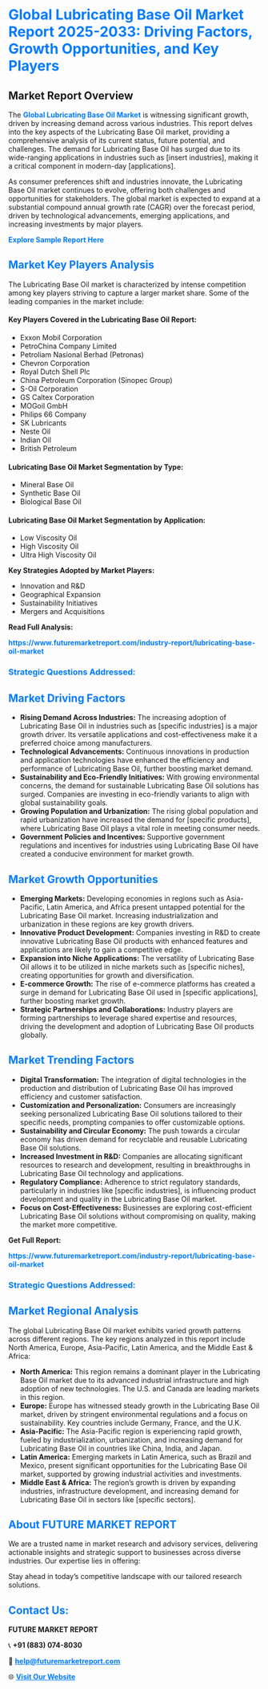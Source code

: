 <h1 style="color: #007BFF;">Global Lubricating Base Oil Market Report 2025-2033: Driving Factors, Growth Opportunities, and Key Players</h1>

<section id="overview">
<h2>Market Report Overview</h2>
<p>The <a href="https://www.futuremarketreport.com/industry-report/lubricating-base-oil-market" style="color: #007BFF; text-decoration: none;"><strong>Global Lubricating Base Oil Market</strong></a> is witnessing significant growth, driven by increasing demand across various industries. This report delves into the key aspects of the Lubricating Base Oil market, providing a comprehensive analysis of its current status, future potential, and challenges. The demand for Lubricating Base Oil has surged due to its wide-ranging applications in industries such as [insert industries], making it a critical component in modern-day [applications].</p>
<p>As consumer preferences shift and industries innovate, the Lubricating Base Oil market continues to evolve, offering both challenges and opportunities for stakeholders. The global market is expected to expand at a substantial compound annual growth rate (CAGR) over the forecast period, driven by technological advancements, emerging applications, and increasing investments by major players.</p>
</section>

<section id="overview">
<p><a href="https://www.futuremarketreport.com/request-sample/reportId=114991" style="color: #007BFF; text-decoration: none;"><strong>Explore Sample Report Here</strong></a></p>
</section>

<section id="key-players">
<h2 style="color: #007BFF;">Market Key Players Analysis</h2>
<p>The Lubricating Base Oil market is characterized by intense competition among key players striving to capture a larger market share. Some of the leading companies in the market include:</p>
<h4>Key Players Covered in the Lubricating Base Oil Report:</h4>
<ul><li>Exxon Mobil Corporation</li><li>PetroChina Company Limited</li><li>Petroliam Nasional Berhad (Petronas)</li><li>Chevron Corporation</li><li>Royal Dutch Shell Plc</li><li>China Petroleum Corporation (Sinopec Group)</li><li>S-Oil Corporation</li><li>GS Caltex Corporation</li><li>MOGoil GmbH</li><li>Philips 66 Company</li><li>SK Lubricants</li><li>Neste Oil</li><li>Indian Oil</li><li>British Petroleum</li></ul>
<h4>Lubricating Base Oil Market Segmentation by Type:</h4>
<ul><li>Mineral Base Oil</li><li>Synthetic Base Oil</li><li>Biological Base Oil</li></ul>

<h4>Lubricating Base Oil Market Segmentation by Application:</h4>
<ul><li>Low Viscosity Oil</li><li>High Viscosity Oil</li><li>Ultra High Viscosity Oil</li></ul>
<p><strong>Key Strategies Adopted by Market Players:</strong></p>
<ul>
<li>Innovation and R&D</li>
<li>Geographical Expansion</li>
<li>Sustainability Initiatives</li>
<li>Mergers and Acquisitions</li>
</ul>
</section>

<section>
<p><strong>Read Full Analysis: </strong></p><a href="https://www.futuremarketreport.com/industry-report/lubricating-base-oil-market" style="color: #007BFF; text-decoration: none;"><strong>https://www.futuremarketreport.com/industry-report/lubricating-base-oil-market</strong></a>
<h3 style="color: #007BFF;">Strategic Questions Addressed:</h3>
</section>

<section id="driving-factors">
<h2 style="color: #007BFF;">Market Driving Factors</h2>
<ul>
<li><strong>Rising Demand Across Industries:</strong> The increasing adoption of Lubricating Base Oil in industries such as [specific industries] is a major growth driver. Its versatile applications and cost-effectiveness make it a preferred choice among manufacturers.</li>
<li><strong>Technological Advancements:</strong> Continuous innovations in production and application technologies have enhanced the efficiency and performance of Lubricating Base Oil, further boosting market demand.</li>
<li><strong>Sustainability and Eco-Friendly Initiatives:</strong> With growing environmental concerns, the demand for sustainable Lubricating Base Oil solutions has surged. Companies are investing in eco-friendly variants to align with global sustainability goals.</li>
<li><strong>Growing Population and Urbanization:</strong> The rising global population and rapid urbanization have increased the demand for [specific products], where Lubricating Base Oil plays a vital role in meeting consumer needs.</li>
<li><strong>Government Policies and Incentives:</strong> Supportive government regulations and incentives for industries using Lubricating Base Oil have created a conducive environment for market growth.</li>
</ul>
</section>

<section id="growth-opportunities">
<h2 style="color: #007BFF;">Market Growth Opportunities</h2>
<ul>
<li><strong>Emerging Markets:</strong> Developing economies in regions such as Asia-Pacific, Latin America, and Africa present untapped potential for the Lubricating Base Oil market. Increasing industrialization and urbanization in these regions are key growth drivers.</li>
<li><strong>Innovative Product Development:</strong> Companies investing in R&D to create innovative Lubricating Base Oil products with enhanced features and applications are likely to gain a competitive edge.</li>
<li><strong>Expansion into Niche Applications:</strong> The versatility of Lubricating Base Oil allows it to be utilized in niche markets such as [specific niches], creating opportunities for growth and diversification.</li>
<li><strong>E-commerce Growth:</strong> The rise of e-commerce platforms has created a surge in demand for Lubricating Base Oil used in [specific applications], further boosting market growth.</li>
<li><strong>Strategic Partnerships and Collaborations:</strong> Industry players are forming partnerships to leverage shared expertise and resources, driving the development and adoption of Lubricating Base Oil products globally.</li>
</ul>
</section>

<section id="trending-factors">
<h2 style="color: #007BFF;">Market Trending Factors</h2>
<ul>
<li><strong>Digital Transformation:</strong> The integration of digital technologies in the production and distribution of Lubricating Base Oil has improved efficiency and customer satisfaction.</li>
<li><strong>Customization and Personalization:</strong> Consumers are increasingly seeking personalized Lubricating Base Oil solutions tailored to their specific needs, prompting companies to offer customizable options.</li>
<li><strong>Sustainability and Circular Economy:</strong> The push towards a circular economy has driven demand for recyclable and reusable Lubricating Base Oil solutions.</li>
<li><strong>Increased Investment in R&D:</strong> Companies are allocating significant resources to research and development, resulting in breakthroughs in Lubricating Base Oil technology and applications.</li>
<li><strong>Regulatory Compliance:</strong> Adherence to strict regulatory standards, particularly in industries like [specific industries], is influencing product development and quality in the Lubricating Base Oil market.</li>
<li><strong>Focus on Cost-Effectiveness:</strong> Businesses are exploring cost-efficient Lubricating Base Oil solutions without compromising on quality, making the market more competitive.</li>
</ul>
</section>

<section>
<p><strong>Get Full Report: </strong></p><a href="https://www.futuremarketreport.com/industry-report/lubricating-base-oil-market" style="color: #007BFF; text-decoration: none;"><strong>https://www.futuremarketreport.com/industry-report/lubricating-base-oil-market</strong></a>
<h3 style="color: #007BFF;">Strategic Questions Addressed:</h3>
</section>


<section id="regional-analysis">
<h2 style="color: #007BFF;">Market Regional Analysis</h2>
<p>The global Lubricating Base Oil market exhibits varied growth patterns across different regions. The key regions analyzed in this report include North America, Europe, Asia-Pacific, Latin America, and the Middle East & Africa:</p>
<ul>
<li><strong>North America:</strong> This region remains a dominant player in the Lubricating Base Oil market due to its advanced industrial infrastructure and high adoption of new technologies. The U.S. and Canada are leading markets in this region.</li>
<li><strong>Europe:</strong> Europe has witnessed steady growth in the Lubricating Base Oil market, driven by stringent environmental regulations and a focus on sustainability. Key countries include Germany, France, and the U.K.</li>
<li><strong>Asia-Pacific:</strong> The Asia-Pacific region is experiencing rapid growth, fueled by industrialization, urbanization, and increasing demand for Lubricating Base Oil in countries like China, India, and Japan.</li>
<li><strong>Latin America:</strong> Emerging markets in Latin America, such as Brazil and Mexico, present significant opportunities for the Lubricating Base Oil market, supported by growing industrial activities and investments.</li>
<li><strong>Middle East & Africa:</strong> The region’s growth is driven by expanding industries, infrastructure development, and increasing demand for Lubricating Base Oil in sectors like [specific sectors].</li>
</ul>
</section>

<footer>
<h2 style="color: #007BFF;">About FUTURE MARKET REPORT</h2>
<p>We are a trusted name in market research and advisory services, delivering actionable insights and strategic support to businesses across diverse industries. Our expertise lies in offering:</p>

<p>Stay ahead in today’s competitive landscape with our tailored research solutions.</p>

<h2 style="color: #007BFF;">Contact Us:</h2>
<p><strong>FUTURE MARKET REPORT</strong></p>
<p>📞 <strong>+91 (883) 074-8030</strong></p>
<p>📧 <strong><a href="mailto:help@futuremarketreport.com" style="color: #007BFF;">help@futuremarketreport.com</a></strong></p>
<p>🌐 <strong><a href="https://www.futuremarketreport.com/" style="color: #007BFF;">Visit Our Website</a></strong></p>
</footer>